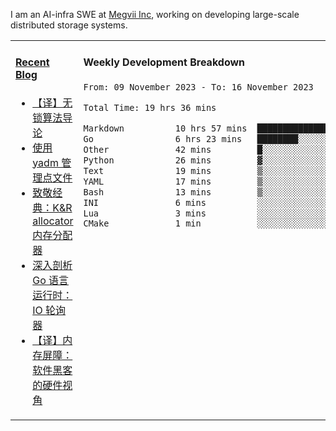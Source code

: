 I am an AI-infra SWE at [Megvii Inc](https://en.megvii.com/), working on developing large-scale distributed storage systems.

<table width="960px">
<tr>
<td valign="top" width="50%">

#### <a href="https://www.kongjun18.me" target="_blank">Recent Blog</a>

<!-- BLOG-POST-LIST:START -->
- [【译】无锁算法导论](https://kongjun18.github.io/posts/2023/07/14/)
- [使用 yadm 管理点文件](https://kongjun18.github.io/posts/2023/04/07/)
- [致敬经典：K&amp;R allocator 内存分配器](https://kongjun18.github.io/posts/2022/12/12/)
- [深入剖析 Go 语言运行时：IO 轮询器](https://kongjun18.github.io/posts/2022/11/21/)
- [【译】内存屏障：软件黑客的硬件视角](https://kongjun18.github.io/posts/2022/11/03/)
<!-- BLOG-POST-LIST:END -->

</td>
<td valign="top" width="50%">

#### Weekly Development Breakdown

<!--START_SECTION:waka-->

```txt
From: 09 November 2023 - To: 16 November 2023

Total Time: 19 hrs 36 mins

Markdown          10 hrs 57 mins  ██████████████░░░░░░░░░░░   55.93 %
Go                6 hrs 23 mins   ████████░░░░░░░░░░░░░░░░░   32.57 %
Other             42 mins         █░░░░░░░░░░░░░░░░░░░░░░░░   03.62 %
Python            26 mins         ▓░░░░░░░░░░░░░░░░░░░░░░░░   02.21 %
Text              19 mins         ▒░░░░░░░░░░░░░░░░░░░░░░░░   01.68 %
YAML              17 mins         ▒░░░░░░░░░░░░░░░░░░░░░░░░   01.45 %
Bash              13 mins         ▒░░░░░░░░░░░░░░░░░░░░░░░░   01.17 %
INI               6 mins          ░░░░░░░░░░░░░░░░░░░░░░░░░   00.57 %
Lua               3 mins          ░░░░░░░░░░░░░░░░░░░░░░░░░   00.26 %
CMake             1 min           ░░░░░░░░░░░░░░░░░░░░░░░░░   00.15 %
```

<!--END_SECTION:waka-->
</td>
</tr>

</table>
